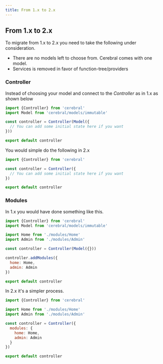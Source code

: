 ```yaml
---
title: From 1.x to 2.x
---
```


## From 1.x to 2.x

To migrate from 1.x to 2.x you need to take the following under consideration.

- There are no models left to choose from. Cerebral comes with one model.
- Services is removed in favor of function-tree/providers

### Controller
Instead of choosing your model and connect to the *Controller* as in 1.x as shown below

```js
import {Controller} from 'cerebral'
import Model from 'cerebral/models/immutable'

const controller = Controller(Model({
  // You can add some initial state here if you want
}))

export default controller
```

You would simple do the following in 2.x

```js
import {Controller} from 'cerebral'

const controller = Controller({
  // You can add some initial state here if you want
})

export default controller
```

### Modules
In 1.x you would have done something like this.

```js
import {Controller} from 'cerebral'
import Model from 'cerebral/models/immutable'

import Home from './modules/Home'
import Admin from './modules/Admin'

const controller = Controller(Model({}))

controller.addModules({
  home: Home,
  admin: Admin
})

export default controller
```

In 2.x it's a simpler process.

```js
import {Controller} from 'cerebral'

import Home from './modules/Home'
import Admin from './modules/Admin'

const controller = Controller({
  modules: {
    home: Home,
    admin: Admin
  }
})

export default controller
```
